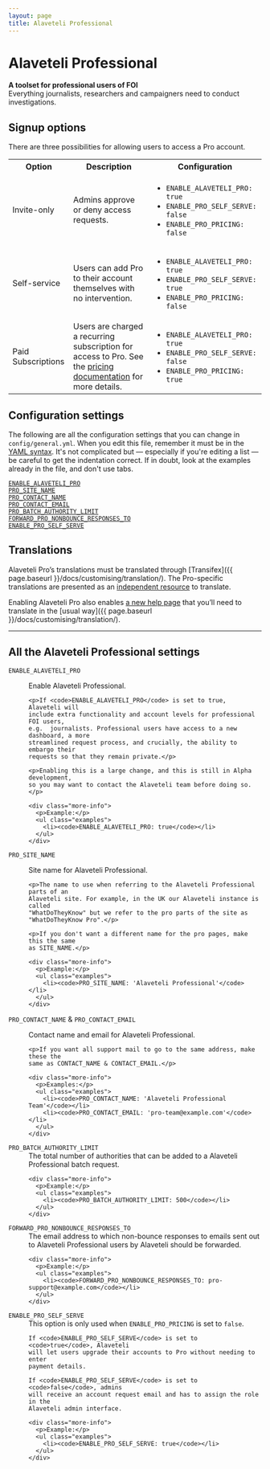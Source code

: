 ```yaml
---
layout: page
title: Alaveteli Professional
---
```


# Alaveteli Professional

<p class="lead">
    <strong>A toolset for professional users of FOI</strong><br>
    Everything journalists, researchers and campaigners need to conduct
    investigations.
</p>

## Signup options

There are three possibilities for allowing users to access a Pro account.

<table class="table">
  <tr>
    <th>Option</th>
    <th>Description</th>
    <th>Configuration</th>
  </tr>

  <tr>
    <td>Invite-only</td>
    <td>Admins approve or deny access requests.</td>
    <td>
      <ul>
        <li><code>ENABLE_ALAVETELI_PRO: true</code></li>
        <li><code>ENABLE_PRO_SELF_SERVE: false</code></li>
        <li><code>ENABLE_PRO_PRICING: false</code></li>
      </ul>
    </td>
  </tr>

  <tr>
    <td>Self-service</td>
    <td>Users can add Pro to their account themselves with no intervention.</td>
    <td>
      <ul>
        <li><code>ENABLE_ALAVETELI_PRO: true</code></li>
        <li><code>ENABLE_PRO_SELF_SERVE: true</code></li>
        <li><code>ENABLE_PRO_PRICING: false</code></li>
      </ul>
    </td>
  </tr>
  <tr>
    <td>Paid Subscriptions</td>
    <td>
      Users are charged a recurring subscription for access to Pro. See the
      <a href="{{ page.baseurl }}/docs/pro/pricing/">pricing documentation</a>
      for more details.
    </td>
    <td>
      <ul>
        <li><code>ENABLE_ALAVETELI_PRO: true</code></li>
        <li><code>ENABLE_PRO_SELF_SERVE: false</code></li>
        <li><code>ENABLE_PRO_PRICING: true</code></li>
      </ul>
    </td>
  </tr>
</table>

## Configuration settings

The following are all the configuration settings that you can change in
`config/general.yml`. When you edit this file, remember it must be in the <a
href="http://yaml.org">YAML syntax</a>. It's not complicated but &mdash;
especially if you're editing a list &mdash; be careful to get the indentation
correct. If in doubt, look at the examples already in the file, and don't use
tabs.

<code><a href="#enable_alaveteli_pro">ENABLE_ALAVETELI_PRO</a></code>
<br> <code><a href="#pro_site_name">PRO_SITE_NAME</a></code>
<br> <code><a href="#pro_contact_name">PRO_CONTACT_NAME</a></code>
<br> <code><a href="#pro_contact_email">PRO_CONTACT_EMAIL</a></code>
<br> <code><a href="#pro_batch_authority_limit">PRO_BATCH_AUTHORITY_LIMIT</a></code>
<br> <code><a href="#forward_pro_nonbounce_responsed_to">FORWARD_PRO_NONBOUNCE_RESPONSES_TO</a></code>
<br> <code><a href="#enable_pro_self_serve">ENABLE_PRO_SELF_SERVE</a></code>

## Translations

Alaveteli Pro’s translations must be translated through
[Transifex]({{ page.baseurl }}/docs/customising/translation/). The Pro-specific
translations are presented as an
[independent resource](https://www.transifex.com/mysociety/alaveteli/alaveteli-pro/)
to translate.

Enabling Alaveteli Pro also enables [a new help page](https://git.io/JJodZ) that
you’ll need to translate in the
[usual way]({{ page.baseurl }}/docs/customising/translation/).

---

## All the Alaveteli Professional settings

<dl class="glossary">
  <dt>
    <a name="enable_alaveteli_pro"><code>ENABLE_ALAVETELI_PRO</code></a>
  </dt>
  <dd>
    <p>Enable Alaveteli Professional.</p>

    <p>If <code>ENABLE_ALAVETELI_PRO</code> is set to true, Alaveteli will
    include extra functionality and account levels for professional FOI users,
    e.g.  journalists. Professional users have access to a new dashboard, a more
    streamlined request process, and crucially, the ability to embargo their
    requests so that they remain private.</p>

    <p>Enabling this is a large change, and this is still in Alpha development,
    so you may want to contact the Alaveteli team before doing so.</p>

    <div class="more-info">
      <p>Example:</p>
      <ul class="examples">
        <li><code>ENABLE_ALAVETELI_PRO: true</code></li>
      </ul>
    </div>
  </dd>

  <dt>
    <a name="pro_site_name"><code>PRO_SITE_NAME</code></a>
  </dt>
  <dd>
    <p>Site name for Alaveteli Professional.</p>

    <p>The name to use when referring to the Alaveteli Professional parts of an
    Alaveteli site. For example, in the UK our Alaveteli instance is called
    "WhatDoTheyKnow" but we refer to the pro parts of the site as
    "WhatDoTheyKnow Pro".</p>

    <p>If you don't want a different name for the pro pages, make this the same
    as SITE_NAME.</p>

    <div class="more-info">
      <p>Example:</p>
      <ul class="examples">
        <li><code>PRO_SITE_NAME: 'Alaveteli Professional'</code></li>
      </ul>
    </div>
  </dd>

  <dt>
    <a name="pro_contact_name"><code>PRO_CONTACT_NAME</code></a> &amp;
    <a name="pro_contact_email"><code>PRO_CONTACT_EMAIL</code></a>
  </dt>
  <dd>
    <p>Contact name and email for Alaveteli Professional.</p>

    <p>If you want all support mail to go to the same address, make these the
    same as CONTACT_NAME & CONTACT_EMAIL.</p>

    <div class="more-info">
      <p>Examples:</p>
      <ul class="examples">
        <li><code>PRO_CONTACT_NAME: 'Alaveteli Professional Team'</code></li>
        <li><code>PRO_CONTACT_EMAIL: 'pro-team@example.com'</code></li>
      </ul>
    </div>
  </dd>

  <dt>
    <a name="pro_batch_authority_limit"><code>PRO_BATCH_AUTHORITY_LIMIT</code></a>
  </dt>
  <dd>
    The total number of authorities that can be added to a Alaveteli
    Professional batch request.

    <div class="more-info">
      <p>Example:</p>
      <ul class="examples">
        <li><code>PRO_BATCH_AUTHORITY_LIMIT: 500</code></li>
      </ul>
    </div>
  </dd>

  <dt>
    <a name="forward_pro_nonbounce_responsed_to"><code>FORWARD_PRO_NONBOUNCE_RESPONSES_TO</code></a>
  </dt>
  <dd>
    The email address to which non-bounce responses to emails sent out to
    Alaveteli Professional users by Alaveteli should be forwarded.

    <div class="more-info">
      <p>Example:</p>
      <ul class="examples">
        <li><code>FORWARD_PRO_NONBOUNCE_RESPONSES_TO: pro-support@example.com</code></li>
      </ul>
    </div>
  </dd>

  <dt>
    <a name="enable_pro_self_serve"><code>ENABLE_PRO_SELF_SERVE</code></a>
  </dt>
  <dd>
    This option is only used when <code>ENABLE_PRO_PRICING</code> is set to
    <code>false</code>.

    If <code>ENABLE_PRO_SELF_SERVE</code> is set to <code>true</code>, Alaveteli
    will let users upgrade their accounts to Pro without needing to enter
    payment details.

    If <code>ENABLE_PRO_SELF_SERVE</code> is set to <code>false</code>, admins
    will receive an account request email and has to assign the role in the
    Alaveteli admin interface.

    <div class="more-info">
      <p>Example:</p>
      <ul class="examples">
        <li><code>ENABLE_PRO_SELF_SERVE: true</code></li>
      </ul>
    </div>
  </dd>
</dl>
